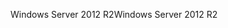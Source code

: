 <span data-ttu-id="cf3fe-101">Windows Server 2012 R2</span><span class="sxs-lookup"><span data-stu-id="cf3fe-101">Windows Server 2012 R2</span></span>